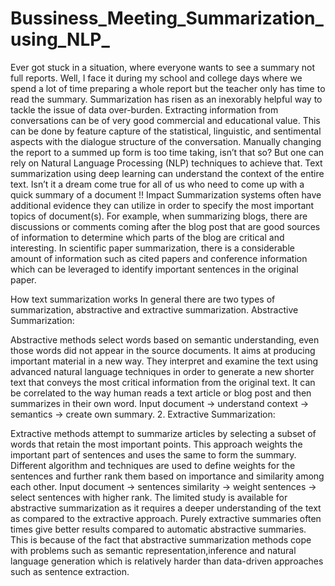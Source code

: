 # Bussiness_Meeting_Summarization_using_NLP_
Ever got stuck in a situation, where everyone wants to see a summary not full reports. Well, I face it during my school and college days where we spend a lot of time preparing a whole report but the teacher only has time to read the summary. Summarization has risen as an inexorably helpful way to tackle the issue of data over-burden. Extracting information from conversations can be of very good commercial and educational value. This can be done by feature capture of the statistical, linguistic, and sentimental aspects with the dialogue structure of the conversation. Manually changing the report to a summed up form is too time taking, isn’t that so? But one can rely on Natural Language Processing (NLP) techniques to achieve that. Text summarization using deep learning can understand the context of the entire text. Isn’t it a dream come true for all of us who need to come up with a quick summary of a document !!
Impact
Summarization systems often have additional evidence they can utilize in order to specify the most important topics of document(s). For example, when summarizing blogs, there are discussions or comments coming after the blog post that are good sources of information to determine which parts of the blog are critical and interesting.
In scientific paper summarization, there is a considerable amount of information such as cited papers and conference information which can be leveraged to identify important sentences in the original paper.

How text summarization works
In general there are two types of summarization, abstractive and extractive summarization.
Abstractive Summarization:

Abstractive methods select words based on semantic understanding, even those words did not appear in the source documents. It aims at producing important material in a new way. They interpret and examine the text using advanced natural language techniques in order to generate a new shorter text that conveys the most critical information from the original text.
It can be correlated to the way human reads a text article or blog post and then summarizes in their own word.
Input document → understand context → semantics → create own summary.
2. Extractive Summarization: 

Extractive methods attempt to summarize articles by selecting a subset of words that retain the most important points.
This approach weights the important part of sentences and uses the same to form the summary. Different algorithm and techniques are used to define weights for the sentences and further rank them based on importance and similarity among each other.
Input document → sentences similarity → weight sentences → select sentences with higher rank.
The limited study is available for abstractive summarization as it requires a deeper understanding of the text as compared to the extractive approach.
Purely extractive summaries often times give better results compared to automatic abstractive summaries. This is because of the fact that abstractive summarization methods cope with problems such as semantic representation,inference and natural language generation which is relatively harder than data-driven approaches such as sentence extraction.
